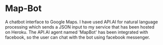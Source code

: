 # Map-Bot
A chatbot interface to Google Maps. I have used API.AI for natural language processing which sends a JSON input to my service that has been hosted on Heroku. The API.AI agent named 'MapBot' has been integrated with facebook, so the user can chat with the bot using facebook messenger.
